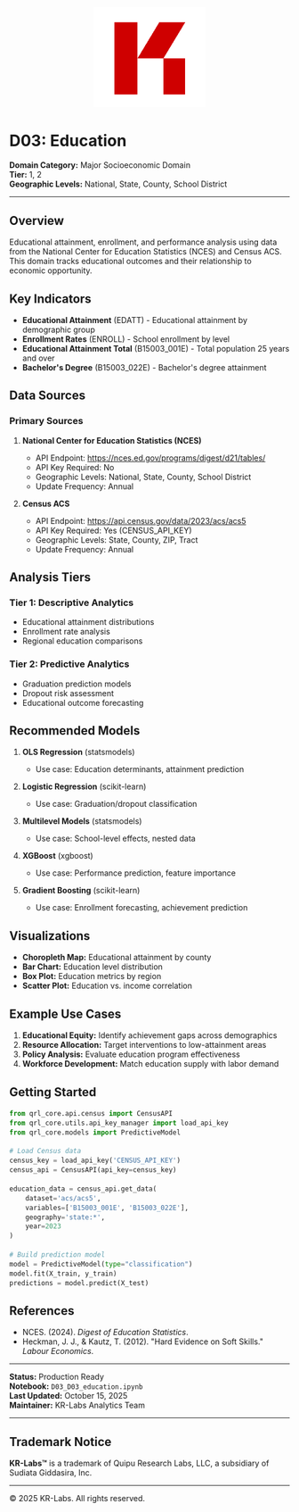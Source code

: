 <div align="center">
  <img src="../../../assets/images/KRLabs_WebLogo.png" alt="KR-Labs" width="200">
</div>

# D03: Education

**Domain Category:** Major Socioeconomic Domain  
**Tier:** 1, 2  
**Geographic Levels:** National, State, County, School District

---

## Overview

Educational attainment, enrollment, and performance analysis using data from the National Center for Education Statistics (NCES) and Census ACS. This domain tracks educational outcomes and their relationship to economic opportunity.

## Key Indicators

- **Educational Attainment** (EDATT) - Educational attainment by demographic group
- **Enrollment Rates** (ENROLL) - School enrollment by level
- **Educational Attainment Total** (B15003_001E) - Total population 25 years and over
- **Bachelor's Degree** (B15003_022E) - Bachelor's degree attainment

## Data Sources

### Primary Sources

1. **National Center for Education Statistics (NCES)**
   - API Endpoint: https://nces.ed.gov/programs/digest/d21/tables/
   - API Key Required: No
   - Geographic Levels: National, State, County, School District
   - Update Frequency: Annual

2. **Census ACS**
   - API Endpoint: https://api.census.gov/data/2023/acs/acs5
   - API Key Required: Yes (CENSUS_API_KEY)
   - Geographic Levels: State, County, ZIP, Tract
   - Update Frequency: Annual

## Analysis Tiers

### Tier 1: Descriptive Analytics
- Educational attainment distributions
- Enrollment rate analysis
- Regional education comparisons

### Tier 2: Predictive Analytics
- Graduation prediction models
- Dropout risk assessment
- Educational outcome forecasting

## Recommended Models

1. **OLS Regression** (statsmodels)
   - Use case: Education determinants, attainment prediction

2. **Logistic Regression** (scikit-learn)
   - Use case: Graduation/dropout classification

3. **Multilevel Models** (statsmodels)
   - Use case: School-level effects, nested data

4. **XGBoost** (xgboost)
   - Use case: Performance prediction, feature importance

5. **Gradient Boosting** (scikit-learn)
   - Use case: Enrollment forecasting, achievement prediction

## Visualizations

- **Choropleth Map:** Educational attainment by county
- **Bar Chart:** Education level distribution
- **Box Plot:** Education metrics by region
- **Scatter Plot:** Education vs. income correlation

## Example Use Cases

1. **Educational Equity:** Identify achievement gaps across demographics
2. **Resource Allocation:** Target interventions to low-attainment areas
3. **Policy Analysis:** Evaluate education program effectiveness
4. **Workforce Development:** Match education supply with labor demand

## Getting Started

```python
from qrl_core.api.census import CensusAPI
from qrl_core.utils.api_key_manager import load_api_key
from qrl_core.models import PredictiveModel

# Load Census data
census_key = load_api_key('CENSUS_API_KEY')
census_api = CensusAPI(api_key=census_key)

education_data = census_api.get_data(
    dataset='acs/acs5',
    variables=['B15003_001E', 'B15003_022E'],
    geography='state:*',
    year=2023
)

# Build prediction model
model = PredictiveModel(type="classification")
model.fit(X_train, y_train)
predictions = model.predict(X_test)
```

## References

- NCES. (2024). *Digest of Education Statistics*.
- Heckman, J. J., & Kautz, T. (2012). "Hard Evidence on Soft Skills." *Labour Economics*.

---

**Status:** Production Ready  
**Notebook:** `D03_D03_education.ipynb`  
**Last Updated:** October 15, 2025  
**Maintainer:** KR-Labs Analytics Team

---

## Trademark Notice

**KR-Labs™** is a trademark of Quipu Research Labs, LLC, a subsidiary of Sudiata Giddasira, Inc.

---

© 2025 KR-Labs. All rights reserved.
